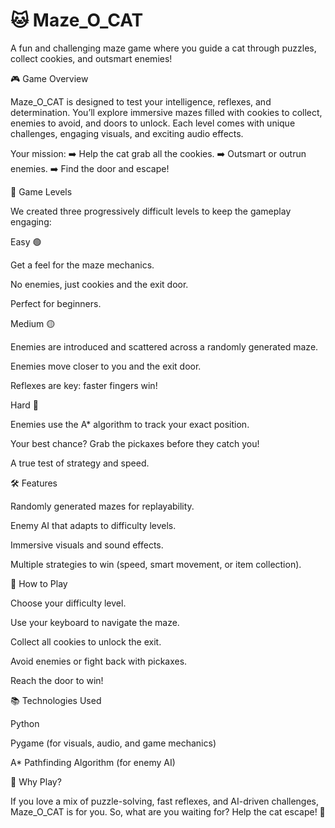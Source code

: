 # 🐱 Maze_O_CAT

A fun and challenging maze game where you guide a cat through puzzles, collect cookies, and outsmart enemies!

🎮 Game Overview

Maze_O_CAT is designed to test your intelligence, reflexes, and determination. You’ll explore immersive mazes filled with cookies to collect, enemies to avoid, and doors to unlock. Each level comes with unique challenges, engaging visuals, and exciting audio effects.

Your mission:
➡️ Help the cat grab all the cookies.
➡️ Outsmart or outrun enemies.
➡️ Find the door and escape!

🧩 Game Levels

We created three progressively difficult levels to keep the gameplay engaging:

Easy 🟢

Get a feel for the maze mechanics.

No enemies, just cookies and the exit door.

Perfect for beginners.

Medium 🟡

Enemies are introduced and scattered across a randomly generated maze.

Enemies move closer to you and the exit door.

Reflexes are key: faster fingers win!

Hard 🔴

Enemies use the A* algorithm to track your exact position.

Your best chance? Grab the pickaxes before they catch you!

A true test of strategy and speed.

🛠️ Features

Randomly generated mazes for replayability.

Enemy AI that adapts to difficulty levels.

Immersive visuals and sound effects.

Multiple strategies to win (speed, smart movement, or item collection).

🚀 How to Play

Choose your difficulty level.

Use your keyboard to navigate the maze.

Collect all cookies to unlock the exit.

Avoid enemies or fight back with pickaxes.

Reach the door to win!

📚 Technologies Used

Python

Pygame (for visuals, audio, and game mechanics)

A* Pathfinding Algorithm (for enemy AI)

🎉 Why Play?

If you love a mix of puzzle-solving, fast reflexes, and AI-driven challenges, Maze_O_CAT is for you.
So, what are you waiting for? Help the cat escape! 🐾
